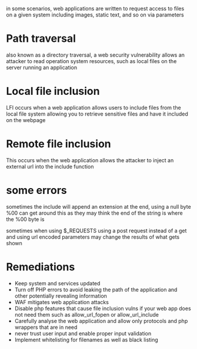 in some scenarios, web applications are written to request access to files on a given system including images, static text, and so on via parameters
# Path traversal
also known as a directory traversal, a web security vulnerability allows an attacker to read operation system resources, such as local files on the server running an application
# Local file inclusion
LFI occurs when a web application allows users to include files from the local file system allowing you to retrieve sensitive files and have it included on the webpage
# Remote file inclusion
This occurs when the web application allows the attacker to inject an external url into the include function
# some errors
sometimes the include will append an extension at the end, using a null byte %00 can get around this as they may think the end of the string is where the %00 byte is

sometimes when using $\_REQUESTS using a post request instead of a get and using url encoded parameters may change the results of what gets shown
# Remediations
- Keep system and services updated
- Turn off PHP errors to avoid leaking the path of the application and other potentially revealing information
- WAF mitigates web application attacks
- Disable php features that cause file inclusion vulns if your web app does not need them such as allow_url_fopen or allow_url_include
- Carefully analyse the web application and allow only protocols and php wrappers that are in need
- never trust user input and enable proper input validation
- Implement whitelisting for filenames as well as black listing